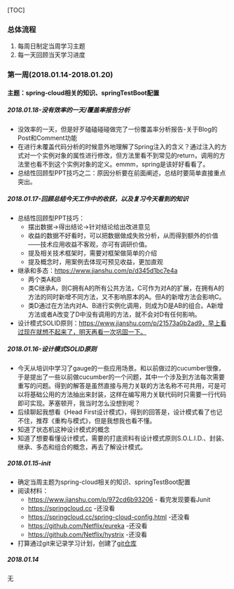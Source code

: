 [TOC]



### 总体流程

1. 每周日制定当周学习主题
2. 每一天回顾当天学习进度

### 第一周(2018.01.14-2018.01.20)
#### 主题：spring-cloud相关的知识、springTestBoot配置

##### 2018.01.18-没有效率的一天/覆盖率报告分析

* 没效率的一天，但是好歹磕磕碰碰做完了一份覆盖率分析报告-关于Blog的Post和Comment功能
* 在进行未覆盖代码分析的时候意外地理解了Spring注入的含义？通过注入的方式对一个实例对象的属性进行修改，但方法里看不到常见的return，调用的方法里也看不到这个实例对象的定义。emmm，spring是该好好看看了。
* 总结性回顾型PPT技巧之二：原因分析要在前面阐述，总结时要简单直接重点突出。

##### 2018.01.17-回顾总结今天工作中的收获，以及复习今天看到的知识

* 总结性回顾型PPT技巧：
  * 摆出数据->得出结论->针对结论给出改进意见
  * 收益的数据不好看时，可以把数据做成失败分析，从而得到额外的价值——技术应用收益不客观，亦可有调研价值。
  * 提及相关技术框架时，需要对框架做简单的介绍
  * 提及概念时，用案例去体现可预见收益，更加直观
* 继承和多态：https://www.jianshu.com/p/d345d1bc7e4a
  * 两个类A和B
  * 类C继承A，则C拥有A的所有公共方法，C可作为对A的扩展，在拥有A的方法的同时新增不同方法，又不影响原本的A。但A的新增方法会影响C。
  * 类D通过在方法内对A、B进行实例化调用，则成为D是AB的组合。A新增方法或者A改变了D中没有调用的方法，就不会对D有任何影响。
* 设计模式SOLID原则：https://www.jianshu.com/p/21573a0b2ad9，早上看过现在就想不起来了，明天再看一次巩固一下。

##### 2018.01.16-设计模式SOLID原则

* 今天从培训中学习了gauge的一些应用场景。和以前做过的cucumber很像，于是提出了一些以前做cucumber的一个问题，其中一个涉及到方法每次需要重写的问题。得到的解答是虽然直接与用力关联的方法名称不可共用，可是可以将基础公用的方法抽出来封装，这样在编写用力关联代码时只需要一行代码即可实现。茅塞顿开，我当时怎么没想到呢？
* 后续聊起我想看《Head First设计模式》，得到的回答是，设计模式看了也记不住，推荐《重构与模式》，但是我想我也看不懂。
* 知道了状态机这种设计模式的概念
* 知道了想要看懂设计模式，需要的打底资料有设计模式原则S.O.L.I.D.、封装、继承、多态和组合的概念，再去了解设计模式。



##### 2018.01.15-init

- 确定当周主题为spring-cloud相关的知识、springTestBoot配置
- 阅读材料：
  - https://www.jianshu.com/p/972cd6b93206 - 看完发现要看Junit
  - https://springcloud.cc -还没看
  - https://springcloud.cc/spring-cloud-config.html -还没看
  - https://github.com/Netflix/eureka -还没看
  - https://github.com/Netflix/hystrix -还没看
- 打算通过git来记录学习计划，创建了[git仓库](https://github.com/ElesG/LearnPlan)

##### 2018.01.14

无
##### 

